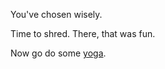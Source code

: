 You've chosen wisely. 

Time to shred. There, that was fun.

Now go do some [yoga](../yoga/yoga.md). 